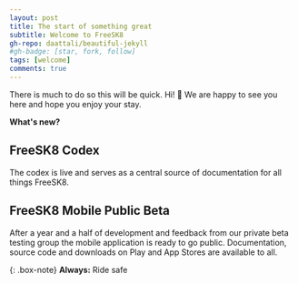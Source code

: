 ```yaml
---
layout: post
title: The start of something great
subtitle: Welcome to FreeSK8
gh-repo: daattali/beautiful-jekyll
#gh-badge: [star, fork, follow]
tags: [welcome]
comments: true
---
```


There is much to do so this will be quick. Hi! 👋 We are happy to see you here and hope you enjoy your stay.

**What's new?**

## FreeSK8 Codex

The codex is live and serves as a central source of documentation for all things FreeSK8.

## FreeSK8 Mobile Public Beta

After a year and a half of development and feedback from our private beta testing group the mobile application is ready to go public. Documentation, source code and downloads on Play and App Stores are available to all.

{: .box-note}
**Always:** Ride safe
